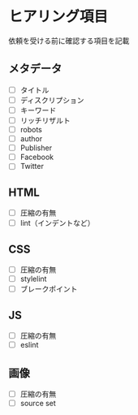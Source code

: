 # ヒアリング項目
依頼を受ける前に確認する項目を記載

## メタデータ
- [ ] タイトル
- [ ] ディスクリプション
- [ ] キーワード
- [ ] リッチリザルト
- [ ] robots
- [ ] author
- [ ] Publisher
- [ ] Facebook
- [ ] Twitter

## HTML
- [ ] 圧縮の有無
- [ ] lint（インデントなど）

## CSS
- [ ] 圧縮の有無
- [ ] stylelint
- [ ] ブレークポイント

## JS
- [ ] 圧縮の有無
- [ ] eslint

## 画像
- [ ] 圧縮の有無
- [ ] source set

